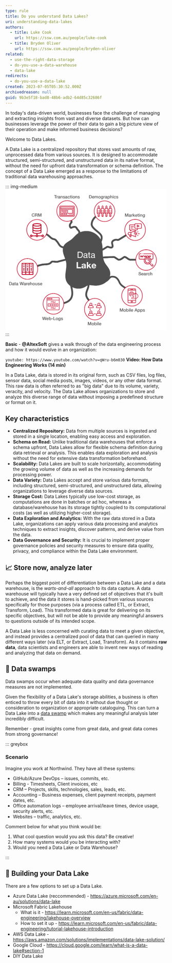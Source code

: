 ```yaml
---
type: rule
title: Do you understand Data Lakes?
uri: understanding-data-lakes
authors:
  - title: Luke Cook
    url: https://ssw.com.au/people/luke-cook
  - title: Bryden Oliver
    url: https://ssw.com.au/people/bryden-oliver
related:
  - use-the-right-data-storage
  - do-you-use-a-data-warehouse
  - data-lake
redirects:
  - do-you-use-a-data-lake
created: 2023-07-05T05:30:52.000Z
archivedreason: null
guid: 9b3e5f18-bad8-48b6-adb2-64d85c32686f
---
```

In today's data-driven world, businesses face the challenge of managing and extracting insights from vast and diverse datasets. But how can businesses leverage the power of their data to gain a big picture view of their operation and make informed business decisions?

Welcome to Data Lakes.

<!--endintro-->

A Data Lake is a centralized repository that stores vast amounts of raw, unprocessed data from various sources. It is designed to accommodate structured, semi-structured, and unstructured data in its native format, without the need for upfront data transformation or schema definition. The concept of a Data Lake emerged as a response to the limitations of traditional data warehousing approaches.

::: img-medium
![](datalake-infographic.png)
:::

**Basic** - **@AltexSoft** gives a walk through of the data engineering process and how it would evolve in an organization:

`youtube: https://www.youtube.com/watch?v=qWru-b6m030`
**Video: How Data Engineering Works (14 min)**

In a Data Lake, data is stored in its original form, such as CSV files, log files, sensor data, social media posts, images, videos, or any other data format. This raw data is often referred to as "big data" due to its volume, variety, veracity, and velocity. The Data Lake allows organizations to store and analyze this diverse range of data without imposing a predefined structure or format on it.

## Key characteristics

* **Centralized Repository:** Data from multiple sources is ingested and stored in a single location, enabling easy access and exploration.
* **Schema on Read:** Unlike traditional data warehouses that enforce a schema upfront, Data Lakes allow for flexible schema definition during data retrieval or analysis. This enables data exploration and analysis without the need for extensive data transformation beforehand.
* **Scalability:** Data Lakes are built to scale horizontally, accommodating the growing volume of data as well as the increasing demands for processing power.
* **Data Variety:** Data Lakes accept and store various data formats, including structured, semi-structured, and unstructured data, allowing organizations to leverage diverse data sources.
* **Storage Cost:** Data Lakes typically use low-cost storage, as computations are done in batches or ad hoc, whereas a database/warehouse has its storage tightly coupled to its computational costs (as well as utilizing higher-cost storage).
* **Data Exploration and Analytics:** With the raw data stored in a Data Lake, organizations can apply various data processing and analytics techniques to extract insights, discover patterns, and derive value from the data.
* **Data Governance and Security:** It is crucial to implement proper governance policies and security measures to ensure data quality, privacy, and compliance within the Data Lake environment.

## 📈 Store now, analyze later

Perhaps the biggest point of differentiation between a Data Lake and a data warehouse, is the *warts-and-all* approach to its data capture. A data warehouse will typically have a very defined set of objectives that it's built to achieve, and the data it stores is hand-picked from various sources specifically for those purposes (via a process called ETL, or Extract, Transform, Load). This transformed data is great for delivering on its specific objectives, but will not be able to provide any meaningful answers to questions outside of its intended scope.

A Data Lake is less concerned with curating data to meet a given objective, and instead provides a centralized pool of data that can queried in many different ways later (via ELT, or Extract, Load, Transform). As it contains **raw data**, data scientists and engineers are able to invent new ways of reading and analyzing that data on demand.

## 🤢 Data swamps

 Data swamps occur when adequate data quality and data governance measures are not implemented.

 Given the flexibility of a Data Lake's storage abilities, a business is often enticed to throw every bit of data into it without due thought or consideration to organization or appropriate cataloguing. This can turn a Data Lake into a [data swamp](https://atlan.com/data-lake-vs-data-swamp/#:~:text=A%20data%20lake%20is%20a,to%20retrieve%20and%20utilize%20effectively) which makes any meaningful analysis later incredibly difficult.

Remember - great insights come from great data, and great data comes from strong governance!

::: greybox

### Scenario

Imagine you work at Northwind. They have all these systems:

* GitHub/Azure DevOps – issues, commits, etc.
* Billing - Timesheets, Client invoices, etc
* CRM – Projects, skills, technologies, sales, leads, etc.
* Accounting – Business expenses, client payment receipts, payment dates, etc.
* Office automation logs – employee arrival/leave times, device usage, security alerts, etc.
* Websites – traffic, analytics, etc.

<!-- TODO: State a business problem... we'd use data from {{ SYSTEMS USED }} which would be a good candidate for a Data Lake. -->

Comment below for what you think would be:

1. What cool question would you ask this data? Be creative!
2. How many systems would you be interacting with?
3. Would you need a Data Lake or Data Warehouse?

:::

## 🔨 Building your Data Lake

There are a few options to set up a Data Lake.

* Azure Data Lake (reccommended) - <https://azure.microsoft.com/en-au/solutions/data-lake>
* Microsoft Fabric Lakehouse
  * What is it - <https://learn.microsoft.com/en-us/fabric/data-engineering/lakehouse-overview>
  * How to set it up - <https://learn.microsoft.com/en-us/fabric/data-engineering/tutorial-lakehouse-introduction>
* AWS Data Lake - <https://aws.amazon.com/solutions/implementations/data-lake-solution/>
* Google Cloud - <https://cloud.google.com/learn/what-is-a-data-lake#section-1>
* DIY Data Lake
